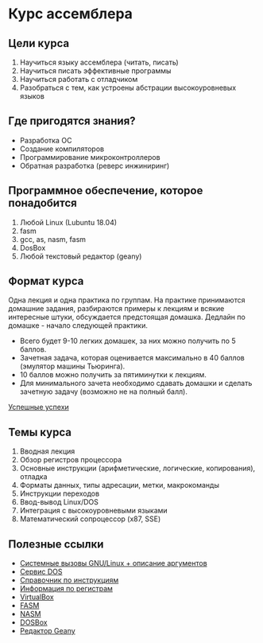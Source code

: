 Курс ассемблера
===============

Цели курса
----------

1) Научиться языку ассемблера (читать, писать)
2) Научиться писать эффективные программы
3) Научиться работать с отладчиком
4) Разобраться с тем, как устроены абстрации высокоуровневых языков


Где пригодятся знания?
----------------------

- Разработка ОС
- Создание компиляторов
- Программирование микроконтроллеров
- Обратная разработка (реверс инжиниринг)


Программное обеспечение, которое понадобится
--------------------------------------------

1) Любой Linux (Lubuntu 18.04)
2) fasm
3) gcc, as, nasm, fasm
4) DosBox
5) Любой текстовый редактор (geany)


Формат курса
------------

Одна лекция и одна практика по группам.
На практике принимаются домашние задания, разбираются примеры к лекциям и
всякие интересные штуки, обсуждается предстоящая домашка. Дедлайн по домашке -
начало следующей практики.

- Всего будет 9-10 легких домашек, за них можно получить по 5 баллов.
- Зачетная задача, которая оценивается максимально в 40 баллов (эмулятор машины Тьюринга).
- 10 баллов можно получить за пятиминутки к лекциям.
- Для минимального зачета необходимо сдавать домашки и сделать зачетную задачу (возможно не на полный балл).

[Успешные успехи](https://docs.google.com/spreadsheets/d/1W6H_7_Mde5yT_d-2gktA3kKIu9PT8X5QfDQXDIVZAOg/edit#gid=0)

Темы курса
----------

1) Вводная лекция
2) Обзор регистров процессора
3) Основные инструкции (арифметические, логические, копирования), отладка
4) Форматы данных, типы адресации, метки, макрокоманды
5) Инструкции переходов
6) Ввод-вывод Linux/DOS
7) Интеграция с высокоуровневыми языками
8) Математический сопроцессор (x87, SSE)


Полезные ссылки
---------------

+ [Cистемные вызовы GNU/Linux + описание аргументов](https://chromium.googlesource.com/chromiumos/docs/+/master/constants/syscalls.md)
+ [Сервис DOS](http://www.codenet.ru/progr/dos/int_0026.php)
+ [Справочник по инструкциям](http://looch-disasm.narod.ru/refe34.htm)
+ [Информация по регистрам](http://www.ccfit.nsu.ru/~kireev/lab2/lab2reg.htm)
+ [VirtualBox](https://www.virtualbox.org/)
+ [FASM](https://flatassembler.net/)
+ [NASM](https://www.nasm.us/)
+ [DOSBox](https://www.dosbox.com/)
+ [Редактор Geany](https://www.geany.org/)

